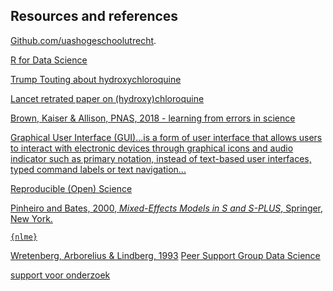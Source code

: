 ## Resources and references

[Github.com/uashogeschoolutrecht](https://github.com/uashogeschoolutrecht/work_flows).

[R for Data Science](https://r4ds.had.co.nz/)

[Trump Touting about hydroxychloroquine](https://www.washingtonpost.com/politics/2020/04/07/trumps-promotion-hydroxychloroquine-is-almost-certainly-about-politics-not-profits/)

[Lancet retrated paper on (hydroxy)chloroquine](https://www.thelancet.com/journals/lancet/article/PIIS0140-6736(20)31180-6/fulltext)

[Brown, Kaiser & Allison, PNAS, 2018 - learning from errors in science](https://doi.org/10.1073/pnas.1708279115)

[Graphical User Interface (GUI)...is a form of user interface that allows users to interact with electronic devices through graphical icons and audio indicator such as primary notation, instead of text-based user interfaces, typed command labels or text navigation...](https://en.wikipedia.org/wiki/Graphical_user_interface)

[Reproducible (Open) Science](https://www.nature.com/collections/prbfkwmwvz)

[Pinheiro and Bates, 2000, _Mixed-Effects Models in S and S-PLUS_, Springer, New York.](https://cran.r-project.org/web/packages/nlme/index.html)

[`{nlme}`](https://cran.r-project.org/web/packages/nlme/index.html)

[Wretenberg, Arborelius & Lindberg, 1993](https://doi.org/10.1080/00140139308967910)
[Peer Support Group Data Science](tln.hu.nl)

[support voor onderzoek](https://bibliotheek.hu.nl/onderzoekers/)
